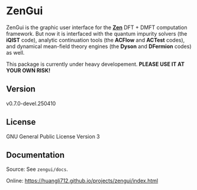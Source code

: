 # ZenGui

ZenGui is the graphic user interface for the [**Zen**](https://github.com/huangli712/Zen) DFT + DMFT computation framework. But now it is interfaced with the quantum impurity solvers (the **iQIST** code), analytic continuation tools (the **ACFlow** and **ACTest** codes), and dynamical mean-field theory engines (the **Dyson** and **DFermion** codes) as well.

This package is currently under heavy developement. **PLEASE USE IT AT YOUR OWN RISK!**

## Version

v0.7.0-devel.250410

## License

GNU General Public License Version 3

## Documentation

Source: See `zengui/docs`.

Online: https://huangli712.github.io/projects/zengui/index.html

